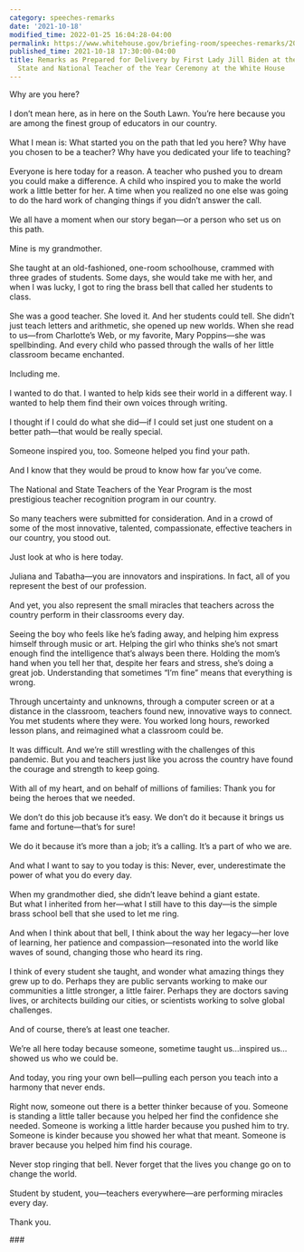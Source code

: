 ```yaml
---
category: speeches-remarks
date: '2021-10-18'
modified_time: 2022-01-25 16:04:28-04:00
permalink: https://www.whitehouse.gov/briefing-room/speeches-remarks/2021/10/18/remarks-as-prepared-for-delivery-by-first-lady-jill-biden-at-the-2020-and-2021-state-and-national-teacher-of-the-year-ceremony-at-the-white-house/
published_time: 2021-10-18 17:30:00-04:00
title: Remarks as Prepared for Delivery by First Lady Jill Biden at the 2020 and 2021
  State and National Teacher of the Year Ceremony at the White House
---
```

 
Why are you here?  
   
I don’t mean here, as in here on the South Lawn. You’re here because you
are among the finest group of educators in our country.  
   
What I mean is: What started you on the path that led you here? Why have
you chosen to be a teacher? Why have you dedicated your life to
teaching?  
   
Everyone is here today for a reason. A teacher who pushed you to dream
you could make a difference. A child who inspired you to make the world
work a little better for her. A time when you realized no one else was
going to do the hard work of changing things if you didn’t answer the
call.  
   
We all have a moment when our story began—or a person who set us on this
path.  
   
Mine is my grandmother.  
   
She taught at an old-fashioned, one-room schoolhouse, crammed with three
grades of students. Some days, she would take me with her, and when I
was lucky, I got to ring the brass bell that called her students to
class.  
   
She was a good teacher. She loved it. And her students could tell. She
didn’t just teach letters and arithmetic, she opened up new worlds. When
she read to us—from Charlotte’s Web, or my favorite, Mary Poppins—she
was spellbinding. And every child who passed through the walls of her
little classroom became enchanted.  
   
Including me.  
   
I wanted to do that. I wanted to help kids see their world in a
different way. I wanted to help them find their own voices through
writing.  
   
I thought if I could do what she did—if I could set just one student on
a better path—that would be really special.  
   
Someone inspired you, too. Someone helped you find your path.  
   
And I know that they would be proud to know how far you’ve come.  
   
The National and State Teachers of the Year Program is the most
prestigious teacher recognition program in our country.  
   
So many teachers were submitted for consideration. And in a crowd of
some of the most innovative, talented, compassionate, effective teachers
in our country, you stood out.  
   
Just look at who is here today.  
   
Juliana and Tabatha—you are innovators and inspirations. In fact, all of
you represent the best of our profession.  
   
And yet, you also represent the small miracles that teachers across the
country perform in their classrooms every day.  
   
Seeing the boy who feels like he’s fading away, and helping him express
himself through music or art. Helping the girl who thinks she’s not
smart enough find the intelligence that’s always been there. Holding the
mom’s hand when you tell her that, despite her fears and stress, she’s
doing a great job. Understanding that sometimes “I’m fine” means that
everything is wrong.  
   
Through uncertainty and unknowns, through a computer screen or at a
distance in the classroom, teachers found new, innovative ways to
connect. You met students where they were. You worked long hours,
reworked lesson plans, and reimagined what a classroom could be.  
   
It was difficult. And we’re still wrestling with the challenges of this
pandemic. But you and teachers just like you across the country have
found the courage and strength to keep going.  
   
With all of my heart, and on behalf of millions of families: Thank you
for being the heroes that we needed.  
   
We don’t do this job because it’s easy. We don’t do it because it brings
us fame and fortune—that’s for sure!  
   
We do it because it’s more than a job; it’s a calling. It’s a part of
who we are.  
   
And what I want to say to you today is this: Never, ever, underestimate
the power of what you do every day.  
   
When my grandmother died, she didn’t leave behind a giant estate.  
But what I inherited from her—what I still have to this day—is the
simple brass school bell that she used to let me ring.  
   
And when I think about that bell, I think about the way her legacy—her
love of learning, her patience and compassion—resonated into the world
like waves of sound, changing those who heard its ring.  
   
I think of every student she taught, and wonder what amazing things they
grew up to do. Perhaps they are public servants working to make our
communities a little stronger, a little fairer. Perhaps they are doctors
saving lives, or architects building our cities, or scientists working
to solve global challenges.  
   
And of course, there’s at least one teacher.  
   
We’re all here today because someone, sometime taught us…inspired
us…showed us who we could be.  
   
And today, you ring your own bell—pulling each person you teach into a
harmony that never ends.  
   
Right now, someone out there is a better thinker because of you. Someone
is standing a little taller because you helped her find the confidence
she needed. Someone is working a little harder because you pushed him to
try. Someone is kinder because you showed her what that meant. Someone
is braver because you helped him find his courage.  
   
Never stop ringing that bell. Never forget that the lives you change go
on to change the world.  
   
Student by student, you—teachers everywhere—are performing miracles
every day.  
   
Thank you.

\###

